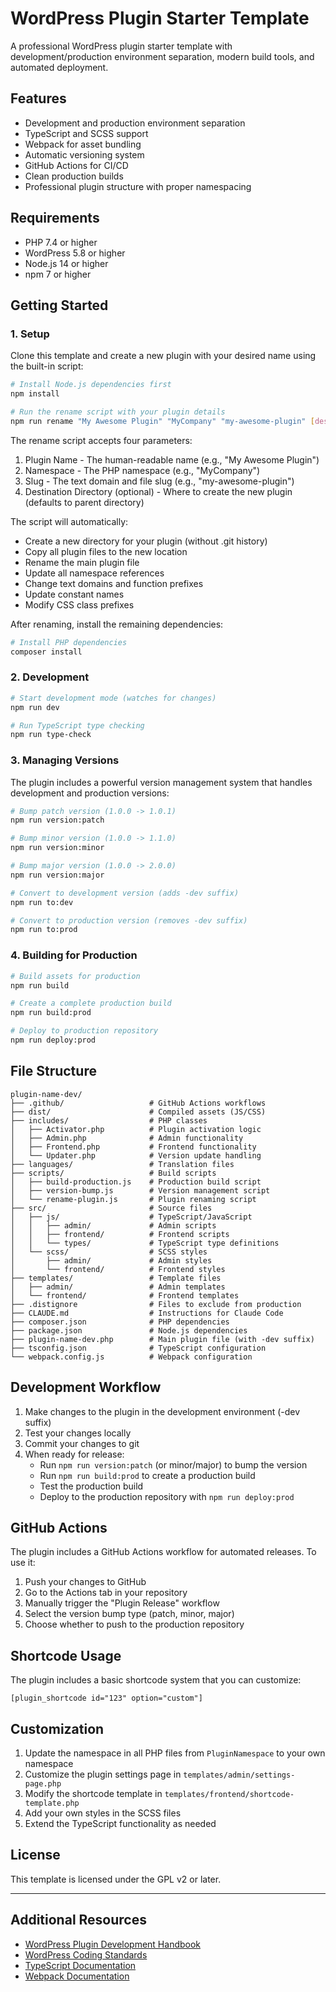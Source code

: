 # WordPress Plugin Starter Template

A professional WordPress plugin starter template with development/production environment separation, modern build tools, and automated deployment.

## Features

- Development and production environment separation
- TypeScript and SCSS support
- Webpack for asset bundling
- Automatic versioning system
- GitHub Actions for CI/CD
- Clean production builds
- Professional plugin structure with proper namespacing

## Requirements

- PHP 7.4 or higher
- WordPress 5.8 or higher
- Node.js 14 or higher
- npm 7 or higher

## Getting Started

### 1. Setup

Clone this template and create a new plugin with your desired name using the built-in script:

```bash
# Install Node.js dependencies first
npm install

# Run the rename script with your plugin details
npm run rename "My Awesome Plugin" "MyCompany" "my-awesome-plugin" [destination-directory]
```

The rename script accepts four parameters:
1. Plugin Name - The human-readable name (e.g., "My Awesome Plugin")
2. Namespace - The PHP namespace (e.g., "MyCompany")
3. Slug - The text domain and file slug (e.g., "my-awesome-plugin")
4. Destination Directory (optional) - Where to create the new plugin (defaults to parent directory)

The script will automatically:
- Create a new directory for your plugin (without .git history)
- Copy all plugin files to the new location
- Rename the main plugin file
- Update all namespace references
- Change text domains and function prefixes
- Update constant names
- Modify CSS class prefixes

After renaming, install the remaining dependencies:

```bash
# Install PHP dependencies
composer install
```

### 2. Development

```bash
# Start development mode (watches for changes)
npm run dev

# Run TypeScript type checking
npm run type-check
```

### 3. Managing Versions

The plugin includes a powerful version management system that handles development and production versions:

```bash
# Bump patch version (1.0.0 -> 1.0.1)
npm run version:patch

# Bump minor version (1.0.0 -> 1.1.0)
npm run version:minor

# Bump major version (1.0.0 -> 2.0.0)
npm run version:major

# Convert to development version (adds -dev suffix)
npm run to:dev

# Convert to production version (removes -dev suffix)
npm run to:prod
```

### 4. Building for Production

```bash
# Build assets for production
npm run build

# Create a complete production build
npm run build:prod

# Deploy to production repository
npm run deploy:prod
```

## File Structure

```
plugin-name-dev/
├── .github/                   # GitHub Actions workflows
├── dist/                      # Compiled assets (JS/CSS)
├── includes/                  # PHP classes
│   ├── Activator.php          # Plugin activation logic
│   ├── Admin.php              # Admin functionality
│   ├── Frontend.php           # Frontend functionality
│   └── Updater.php            # Version update handling
├── languages/                 # Translation files
├── scripts/                   # Build scripts
│   ├── build-production.js    # Production build script
│   ├── version-bump.js        # Version management script
│   └── rename-plugin.js       # Plugin renaming script
├── src/                       # Source files
│   ├── js/                    # TypeScript/JavaScript
│   │   ├── admin/             # Admin scripts
│   │   ├── frontend/          # Frontend scripts
│   │   └── types/             # TypeScript type definitions
│   └── scss/                  # SCSS styles
│       ├── admin/             # Admin styles
│       └── frontend/          # Frontend styles
├── templates/                 # Template files
│   ├── admin/                 # Admin templates
│   └── frontend/              # Frontend templates
├── .distignore                # Files to exclude from production
├── CLAUDE.md                  # Instructions for Claude Code
├── composer.json              # PHP dependencies
├── package.json               # Node.js dependencies
├── plugin-name-dev.php        # Main plugin file (with -dev suffix)
├── tsconfig.json              # TypeScript configuration
└── webpack.config.js          # Webpack configuration
```

## Development Workflow

1. Make changes to the plugin in the development environment (-dev suffix)
2. Test your changes locally
3. Commit your changes to git
4. When ready for release:
   - Run `npm run version:patch` (or minor/major) to bump the version
   - Run `npm run build:prod` to create a production build
   - Test the production build
   - Deploy to the production repository with `npm run deploy:prod`

## GitHub Actions

The plugin includes a GitHub Actions workflow for automated releases. To use it:

1. Push your changes to GitHub
2. Go to the Actions tab in your repository
3. Manually trigger the "Plugin Release" workflow
4. Select the version bump type (patch, minor, major)
5. Choose whether to push to the production repository

## Shortcode Usage

The plugin includes a basic shortcode system that you can customize:

```
[plugin_shortcode id="123" option="custom"]
```

## Customization

1. Update the namespace in all PHP files from `PluginNamespace` to your own namespace
2. Customize the plugin settings page in `templates/admin/settings-page.php`
3. Modify the shortcode template in `templates/frontend/shortcode-template.php`
4. Add your own styles in the SCSS files
5. Extend the TypeScript functionality as needed

## License

This template is licensed under the GPL v2 or later.

---

## Additional Resources

- [WordPress Plugin Development Handbook](https://developer.wordpress.org/plugins/)
- [WordPress Coding Standards](https://developer.wordpress.org/coding-standards/wordpress-coding-standards/)
- [TypeScript Documentation](https://www.typescriptlang.org/docs/)
- [Webpack Documentation](https://webpack.js.org/concepts/)